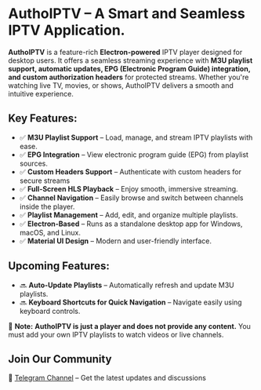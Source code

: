 # **AuthoIPTV – A Smart and Seamless IPTV Application.**

**AuthoIPTV** is a feature-rich **Electron-powered** IPTV player designed for desktop users. It offers a seamless streaming experience with **M3U playlist support, automatic updates, EPG (Electronic Program Guide) integration, and custom authorization headers** for protected streams. Whether you're watching live TV, movies, or shows, AuthoIPTV delivers a smooth and intuitive experience.

## **Key Features:**

- ✅ **M3U Playlist Support** – Load, manage, and stream IPTV playlists with ease.  
- ✅ **EPG Integration** – View electronic program guide (EPG) from playlist sources.
- ✅ **Custom Headers Support** – Authenticate with custom headers for secure streams  
- ✅ **Full-Screen HLS Playback** – Enjoy smooth, immersive streaming.  
- ✅ **Channel Navigation** – Easily browse and switch between channels inside the player.  
- ✅ **Playlist Management** – Add, edit, and organize multiple playlists.
- ✅ **Electron-Based** – Runs as a standalone desktop app for Windows, macOS, and Linux.  
- ✅ **Material UI Design** – Modern and user-friendly interface.

## **Upcoming Features:**
- 🔜 **Auto-Update Playlists** – Automatically refresh and update M3U playlists.
- 🔜 **Keyboard Shortcuts for Quick Navigation** – Navigate easily using keyboard controls.  

📌 **Note:** **AuthoIPTV is just a player and does not provide any content.** You must add your own IPTV playlists to watch videos or live channels.

## Join Our Community

📢 [Telegram Channel](https://t.me/AuthoIPTV) – Get the latest updates and discussions
